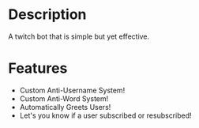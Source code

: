 # Description
A twitch bot that is simple but yet effective.

# Features
* Custom Anti-Username System!
* Custom Anti-Word System!
* Automatically Greets Users!
* Let's you know if a user subscribed or resubscribed!

